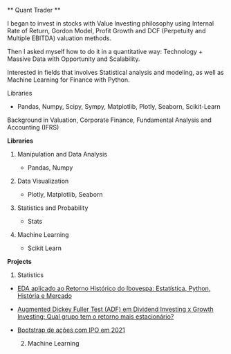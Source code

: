 ** Quant Trader **


I began to invest in stocks with Value Investing philosophy using Internal Rate of Return, Gordon Model, Profit Growth and DCF (Perpetuity and Multiple EBITDA) valuation methods. 

Then I asked myself how to do it in a quantitative way: Technology + Massive Data with Opportunity and Scalability.

Interested in fields that involves Statistical analysis and modeling, as well as Machine Learning for Finance with Python.

Libraries
 - Pandas, Numpy, Scipy, Sympy, Matplotlib, Plotly, Seaborn, Scikit-Learn

Background in Valuation, Corporate Finance, Fundamental Analysis and Accounting (IFRS)


**Libraries**
 
 1) Manipulation and Data Analysis
    - Pandas, Numpy
 

2) Data Visualization
    - Plotly, Matplotlib, Seaborn
 
 

 3) Statistics and Probability
    - Stats
 
 
 5) Machine Learning
    - Scikit Learn


**Projects**
1) Statistics
   
- [EDA aplicado ao Retorno Histórico do Ibovespa: Estatística, Python, História e Mercado](https://github.com/xandequant/xandequant/blob/main/Retorno_hist%C3%B3rico_ibovespa.ipynb)



- [Augmented Dickey Fuller Test (ADF) em Dividend Investing x Growth Investing: Qual grupo tem o retorno mais estacionário?](https://github.com/xandequant/xandequant/blob/main/ADF_dividend_x_growth.ipynb)


- [Bootstrap de ações com IPO em 2021](https://github.com/xandequant/xandequant/blob/main/Bootstrap_IPO_2021.ipynb)

  2) Machine Learning


